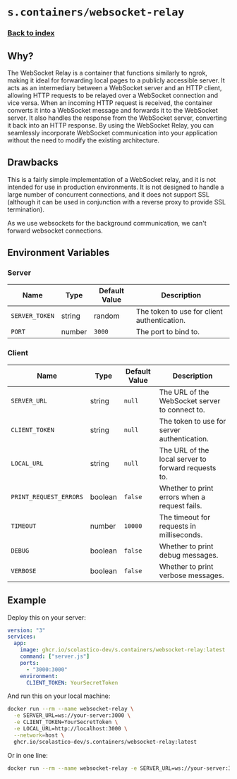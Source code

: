 # `s.containers/websocket-relay`

### [Back to index](../../README.md)

## Why?

The WebSocket Relay is a container that functions similarly to ngrok, making it ideal for forwarding local
pages to a publicly accessible server. It acts as an intermediary between a WebSocket server and an HTTP
client, allowing HTTP requests to be relayed over a WebSocket connection and vice versa. When an incoming
HTTP request is received, the container converts it into a WebSocket message and forwards it to the WebSocket
server. It also handles the response from the WebSocket server, converting it back into an HTTP response.
By using the WebSocket Relay, you can seamlessly incorporate WebSocket communication into your application
without the need to modify the existing architecture.

## Drawbacks

This is a fairly simple implementation of a WebSocket relay, and it is not intended for use in production
environments. It is not designed to handle a large number of concurrent connections, and it does not
support SSL (although it can be used in conjunction with a reverse proxy to provide SSL termination).

As we use websockets for the background communication, we can't forward websocket connections.

## Environment Variables

### Server

| Name                       | Type    | Default Value | Description                                                    |
|----------------------------|---------|---------------|----------------------------------------------------------------|
| `SERVER_TOKEN`             | string  | random        | The token to use for client authentication.                    |
| `PORT`                     | number  | `3000`        | The port to bind to.                                           |

### Client

| Name                       | Type    | Default Value | Description                                                    |
|----------------------------|---------|---------------|----------------------------------------------------------------|
| `SERVER_URL`               | string  | `null`        | The URL of the WebSocket server to connect to.                 |
| `CLIENT_TOKEN`             | string  | `null`        | The token to use for server authentication.                    |
| `LOCAL_URL`                | string  | `null`        | The URL of the local server to forward requests to.            |
| `PRINT_REQUEST_ERRORS`     | boolean | `false`       | Whether to print errors when a request fails.                  |
| `TIMEOUT`                  | number  | `10000`       | The timeout for requests in milliseconds.                      |
| `DEBUG`                    | boolean | `false`       | Whether to print debug messages.                               |
| `VERBOSE`                  | boolean | `false`       | Whether to print verbose messages.                             |

## Example

Deploy this on your server:

```yaml
version: "3"
services:
  app:
    image: ghcr.io/scolastico-dev/s.containers/websocket-relay:latest
    command: ["server.js"]
    ports:
      - "3000:3000"
    environment:
      CLIENT_TOKEN: YourSecretToken
```

And run this on your local machine:

```bash
docker run --rm --name websocket-relay \
  -e SERVER_URL=ws://your-server:3000 \
  -e CLIENT_TOKEN=YourSecretToken \
  -e LOCAL_URL=http://localhost:3000 \
  --network=host \
  ghcr.io/scolastico-dev/s.containers/websocket-relay:latest
```

Or in one line:

```bash
docker run --rm --name websocket-relay -e SERVER_URL=ws://your-server:3000 -e CLIENT_TOKEN=YourSecretToken -e LOCAL_URL=http://localhost:3000 --network=host ghcr.io/scolastico-dev/s.containers/websocket-relay:latest
```

